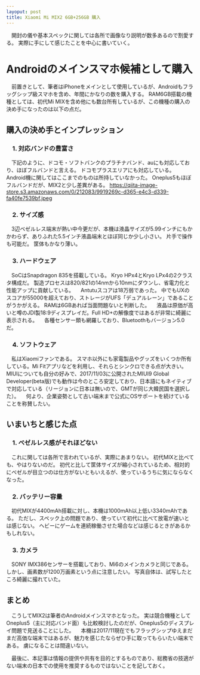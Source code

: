 ```yaml
---
layoput: post
title: Xiaomi Mi MIX2 6GB+256GB 購入
---
```


　開封の儀や基本スペックに関しては各所で画像なり説明が数多あるので割愛する。
 実際に手にして感じたことを中心に書いていく。
 
 
# **Androidのメインスマホ候補として購入**
 　前置きとして、筆者はiPhoneをメインとして使用しているが、Androidもフラッグシップ級スマホを含め、年間にかなりの数を購入する。
RAM6GB搭載の機種としては、初代Mi MIXを含め他にも数台所有しているが、この機種の購入の決め手になったのは以下の点だ。


## **購入の決め手とインプレッション**

### 　1. 対応バンドの豊富さ
　下記のように、ドコモ・ソフトバンクのプラチナバンド、auにも対応しており、ほぼフルバンドと言える。
 ドコモプラスエリアにも対応している。
 Android機に関してはここまでのものは所持していなかった。
 Oneplus5もほぼフルバンドだが、MIX2と少し差異がある。
https://qiita-image-store.s3.amazonaws.com/0/212083/9919269c-d365-e4c3-d339-fa40fe7539bf.jpeg


### 　2. サイズ感
　3辺ベゼルレス端末が熱い中今更だが、本機は液晶サイズが5.99インチにもかかわらず、ありふれた5.5インチ液晶端末とほぼ同じか少し小さい。
 片手で操作も可能だ。
 筐体もかなり薄い。
 
### 　3. ハードウェア
　SoCはSnapdragon 835を搭載している。
 Kryo HPx4とKryo LPx4の2クラスタ構成だ。
 製造プロセスは820/821の14nmから10nmにダウンし、省電力化と性能アップに貢献している。
　Antutuスコアは18万弱であった。
中でもUXのスコアが55000を超えており、ストレージがUFS「デュアルレーン」であることがうかがえる。
RAMは6GBあれば当面問題ないと判断した。
　液晶は原価が高いと噂のJDI製18:9ディスプレイだ。Full HD+の解像度ではあるが非常に綺麗に表示される。
　各種センサー類も網羅しており、Bluetoothもバージョン5.0だ。

### 　4. ソフトウェア
　私はXiaomiファンである。
 スマホ以外にも家電製品やグッズをいくつか所有している。Mi Fitアプリなどを利用し、それらとシンクロできる点が大きい。
MIUIについても自分の好みで、2017/11/03に公開されたMIUI9 Global Developer(beta版)でも動作は今のところ安定しており、日本語にもネイティブで対応している（リージョンに日本は無いので、GMTが同じ大韓民国を選択した）。
　何より、企業姿勢として古い端末まで公式にOSサポートを続けていることを称賛したい。


## **いまいちと感じた点**

### 　1. ベゼルレス感がそれほどない
　これに関しては各所で言われているが、実際にあまりない。
 初代MIXと比べても、やはりないのだ。
 初代と比して筐体サイズが縮小されているため、相対的にベゼルが目立つのは仕方がないともいえるが、使っているうちに気にならなくなった。
 
### 　2. バッテリー容量
　初代MIXが4400mAh搭載に対し、本機は1000mAh以上低い3340mAhである。
ただし、スペック上の問題であり、使っていて初代に比べて放電が速いとは感じない。
ヘビーにゲームを連続稼働させた場合などは感じるときがあるかもしれない。
 
### 　3. カメラ
　SONY IMX386センサーを搭載しており、Mi6のメインカメラと同じである。
 しかし、画素数が1200万画素という点に注意したい。
 写真自体は、試写したところ綺麗に撮れていた。
 
 
## **まとめ**
　こうしてMIX2は筆者のAndroidメインスマホとなった。
実は競合機種としてOneplus5（主に対応バンド面）も比較検討したのだが、Oneplus5のディスプレイ問題で見送ることにした。
　本機は2017/11現在でもフラッグシップゆえまだまだ高価な端末ではあるが、魅力を感じたならぜひ手に取ってもらいたい端末である。
虜になることは間違いない。

　最後に、本記事は情報の提供や共有を目的とするものであり、総務省の技適がない端末の日本での使用を推奨するものではないことを記しておく。
